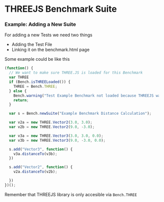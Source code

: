 # THREEJS Benchmark Suite

### Example: Adding a New Suite

For adding a new Tests we need two things
 - Adding the Test File
 - Linking it on the benchmark.html page

Some example could be like this
```javascript
(function() {
  // We want to make sure THREE.JS is loaded for this Benchmark
  var THREE
  if (Bench.isTHREELoaded()) {
    THREE = Bench.THREE;
  } else {
    Bench.warning("Test Example Benchmark not loaded because THREEJS was not loaded");
    return;
  }

  var s = Bench.newSuite("Example Benchmark Distance Calculation");

  var v2a = new THREE.Vector2(3.0, 3.0);
  var v2b = new THREE.Vector2(9.0, -3.0);

  var v3a = new THREE.Vector3(3.0, 3.0, 0.0);
  var v3b = new THREE.Vector3(9.0, -3.0, 0.0);

  s.add("Vector3", function() {
    v3a.distanceTo(v3b);
  })

  s.add("Vector2", function() {
    v2a.distanceTo(v2b);

  })
})();
```

Remember that THREEJS library is only accesible via `Bench.THREE`
